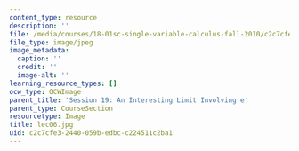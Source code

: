 ```yaml
---
content_type: resource
description: ''
file: /media/courses/18-01sc-single-variable-calculus-fall-2010/c2c7cfe32440059bedbcc224511c2ba1_lec06.jpg
file_type: image/jpeg
image_metadata:
  caption: ''
  credit: ''
  image-alt: ''
learning_resource_types: []
ocw_type: OCWImage
parent_title: 'Session 19: An Interesting Limit Involving e'
parent_type: CourseSection
resourcetype: Image
title: lec06.jpg
uid: c2c7cfe3-2440-059b-edbc-c224511c2ba1
---
```

